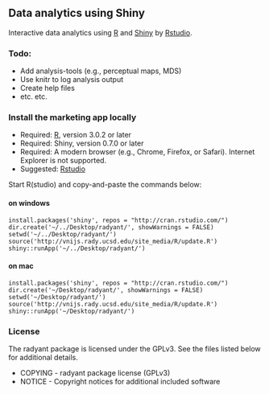 ## Data analytics using Shiny

Interactive data analytics using [R](http://www.r-project.org/) and [Shiny](http://www.rstudio.com/shiny/) by [Rstudio](http://www.rstudio.com/). 

### Todo:
- Add analysis-tools (e.g., perceptual maps, MDS)
- Use knitr to log analysis output
- Create help files
- etc. etc.

### Install the marketing app locally

- Required: [R](http://cran.rstudio.com/), version 3.0.2 or later
- Required: Shiny, version 0.7.0 or later
- Required: A modern browser (e.g., Chrome, Firefox, or Safari). Internet Explorer is not supported.
- Suggested: [Rstudio](http://www.rstudio.com/ide/download/)

Start R(studio) and copy-and-paste the commands below:

#### on windows

	install.packages('shiny', repos = "http://cran.rstudio.com/")
	dir.create('~/../Desktop/radyant/', showWarnings = FALSE)
	setwd('~/../Desktop/radyant/')
	source('http://vnijs.rady.ucsd.edu/site_media/R/update.R')
	shiny::runApp('~/../Desktop/radyant/')

#### on mac

	install.packages('shiny', repos = "http://cran.rstudio.com/")
	dir.create('~/Desktop/radyant/', showWarnings = FALSE)
	setwd('~/Desktop/radyant/')
	source('http://vnijs.rady.ucsd.edu/site_media/R/update.R')
	shiny::runApp('~/Desktop/radyant/')

### License
The radyant package is licensed under the GPLv3. See the files listed below for additional details.

- COPYING - radyant package license (GPLv3)
- NOTICE - Copyright notices for additional included software
